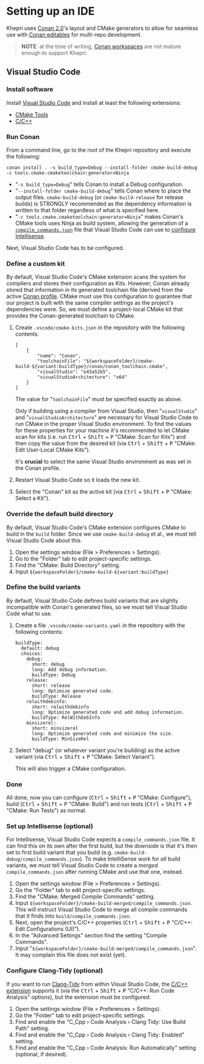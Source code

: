 # Setting up an IDE

Khepri uses [Conan 2.0](https://docs.conan.io/en/latest/conan_v2.html)'s layout and CMake generators to allow for seamless use with [Conan editables](https://docs.conan.io/en/latest/developing_packages/editable_packages.html) for multi-repo development.

> **NOTE**: at the time of writing, [Conan workspaces](https://docs.conan.io/en/latest/developing_packages/workspaces.html) are not mature enough to support Khepri.

## Visual Studio Code

### Install software
Install [Visual Studio Code](https://code.visualstudio.com/) and install at least the following extensions:
* [CMake Tools](https://marketplace.visualstudio.com/items?itemName=ms-vscode.cmake-tools)
* [C/C++](https://marketplace.visualstudio.com/items?itemName=ms-vscode.cpptools)

### Run Conan
From a command line, go to the root of the Khepri repository and execute the following:
```
conan install . -s build_type=Debug --install-folder cmake-build-debug -c tools.cmake.cmaketoolchain:generator=Ninja
```
* "`-s build_type=Debug`" tells Conan to install a Debug configuration.
* "`--install-folder cmake-build-debug`" tells Conan where to place the output files. `cmake-build-debug` (or `cmake-build-release` for release builds) is STRONGLY recommended as the dependency information is written to that folder regardless of what is specified here.
* "`-c tools.cmake.cmaketoolchain:generator=Ninja`" makes Conan's CMake tools uses Ninja as build system, allowing the generation of a [`compile_commands.json`](https://clang.llvm.org/docs/JSONCompilationDatabase.html) file that Visual Studio Code can use to [configure Intellisense](https://code.visualstudio.com/docs/cpp/faq-cpp#_how-do-i-get-intellisense-to-work-correctly).

Next, Visual Studio Code has to be configured.

### Define a custom kit
By default, Visual Studio Code's CMake extension scans the system for compilers and stores their configuration as Kits. However, Conan already stored that information in its generated toolchain file (derived from the active [Conan profile](https://docs.conan.io/en/latest/reference/profiles.html). CMake must use this configuration to guarantee that our project is built with the same compiler settings as the project's dependencies were. So, we must define a project-local CMake kit that provides the Conan-generated toolchain to CMake.

1. Create `.vscode/cmake-kits.json` in the repository with the following contents:
    ```
    [
        {
            "name": "Conan",
            "toolchainFile": "${workspaceFolder}/cmake-build-${variant:buildType}/conan/conan_toolchain.cmake",
            "visualStudio": "e43a52b5",
            "visualStudioArchitecture": "x64"
        }
    ]
    ```
    The value for "`toolchainFile`" must be specified exactly as above.

    Only if building using a compiler from Visual Studio, then "`visualStudio`" and "`visualStudioArchitecture`" are necessary for Visual Studio Code to run CMake in the proper Visual Studio environment. To find the values for these properties for your machine it's recommended to let CMake scan for kits (i.e. run <kbd>Ctrl</kbd> + <kbd>Shift</kbd> + <kbd>P</kbd> "CMake: Scan for Kits") and then copy the value from the desired kit (via <kbd>Ctrl</kbd> + <kbd>Shift</kbd> + <kbd>P</kbd> "CMake: Edit User-Local CMake Kits").

    It's **crucial** to select the same Visual Studio environment as was set in the Conan profile.

2. Restart Visual Studio Code so it loads the new kit.
3. Select the "Conan" kit as the active kit (via <kbd>Ctrl</kbd> + <kbd>Shift</kbd> + <kbd>P</kbd> "CMake: Select a Kit").

### Override the default build directory
By default, Visual Studio Code's CMake extension configures CMake to build in the `build` folder. Since we use `cmake-build-debug` et al., we must tell Visual Studio Code about this.

1. Open the settings window (File > Preferences > Settings).
2. Go to the "Folder" tab to edit project-specific settings.
3. Find the "CMake: Build Directory" setting.
4. Input `${workspaceFolder}/cmake-build-${variant:buildType}`

### Define the build variants
By default, Visual Studio Code defines build variants that are slightly incompatible with Conan's generated files, so we must tell Visual Studio Code what to use.

1. Create a file `.vscode/cmake-variants.yaml` in the repository with the following contents:
    ```
    buildType:
      default: debug
      choices:
        debug:
          short: debug
          long: Add debug information.
          buildType: Debug
        release:
          short: release
          long: Optimize generated code.
          buildType: Release
        relwithdebinfo:
          short: relwithdebinfo
          long: Optimize generated code and add debug information.
          buildType: RelWithDebInfo
        minsizerel:
          short: minsizerel
          long: Optimize generated code and minimize the size.
          buildType: MinSizeRel
    ```
2. Select "debug" (or whatever variant you're building) as the active variant (via <kbd>Ctrl</kbd> + <kbd>Shift</kbd> + <kbd>P</kbd> "CMake: Select Variant").

    This will also trigger a CMake configuration.

### Done

All done, now you can configure (<kbd>Ctrl</kbd> + <kbd>Shift</kbd> + <kbd>P</kbd> "CMake: Configure"), build (<kbd>Ctrl</kbd> + <kbd>Shift</kbd> + <kbd>P</kbd> "CMake: Build") and run tests (<kbd>Ctrl</kbd> + <kbd>Shift</kbd> + <kbd>P</kbd> "CMake: Run Tests") as normal.

### Set up Intellisense (optional)

For Intellisense, Visual Studio Code expects a `compile_commands.json` file. It can find this on its own after the first build, but the downside is that it's then set to first build variant that you build (e.g. `cmake-build-debug/compile_commands.json`). To make IntelliSense work for _all_ build variants, we must tell Visual Studio Code to create a _merged_ `compile_commands.json` after running CMake and use that one, instead.

1. Open the settings window (File > Preferences > Settings).
2. Go the "Folder" tab to edit project-specific settings.
3. Find the "CMake: Merged Compile Commands" setting.
4. Input `${workspaceFolder}/cmake-build-merged/compile_commands.json`. This will instruct Visual Studio Code to merge all compile commands that it finds into `build/compile_commands.json`.
5. Next, open the project's C/C++ properties (<kbd>Ctrl</kbd> + <kbd>Shift</kbd> + <kbd>P</kbd> "C/C++: Edit Configurations (UI)").
6. In the "Advanced Settings" section find the setting "Compile Commands".
7. Input "`${workspaceFolder}/cmake-build-merged/compile_commands.json`". It may complain this file does not exist (yet).

### Configure Clang-Tidy (optional)

If you want to run [Clang-Tidy](https://clang.llvm.org/extra/clang-tidy/) from within Visual Studio Code, the [C/C++ extension](https://marketplace.visualstudio.com/items?itemName=ms-vscode.cpptools) supports it (via the <kbd>Ctrl</kbd> + <kbd>Shift</kbd> + <kbd>P</kbd> "C/C++: Run Code Analysis" options), but the extension must be configured:

1. Open the settings window (File > Preferences > Settings).
2. Go the "Folder" tab to edit project-specific settings.
5. Find and enable the "C_Cpp › Code Analysis › Clang Tidy: Use Build Path" setting.
3. Find and enable the "C_Cpp › Code Analysis › Clang Tidy: Enabled" setting.
4. Find and enable the "C_Cpp › Code Analysis: Run Automatically" setting (optional, if desired).
